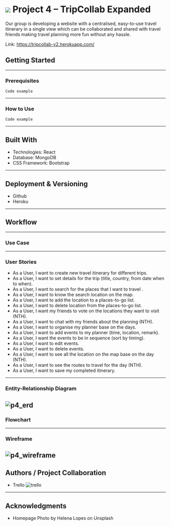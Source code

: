 # ![](https://ga-dash.s3.amazonaws.com/production/assets/logo-9f88ae6c9c3871690e33280fcf557f33.png) Project 4 – TripCollab Expanded

Our group is developing a website with a centralised, easy-to-use travel itinerary in a single view which can be collaborated and shared with travel friends making travel planning more fun without any hassle.

Link: https://tripcollab-v2.herokuapp.com/

## Getting Started


---
### Prerequisites
```
Code example
```
---
### How to Use
```
Code example
```
---

## Built With
* Technologies: React
* Database: MongoDB
* CSS Framework: Bootstrap
---

## Deployment & Versioning
* Github
* Heroku
---
## Workflow
---
### Use Case
---
### User Stories
* As a User, I want to create new travel itinerary for different trips.
* As a User, I want to set details for the trip (title, country, from date when to when).
* As a User, I want to search for the places that I want to travel .
* As a User, I want to know the search location on the map.
* As a User, I want to add the location to a places-to-go list.
* As a User, I want to delete location from the places-to-go list.
* As a User, I want my friends to vote on the locations they want to visit (NTH).
* As a User, I want to chat with my friends about the planning (NTH).
*  As a User, I want to organise my planner base on the days.
*  As a User, I want to add events to my planner (time, location, remark).
*  As a User, I want the events to be in sequence (sort by timing).
*  As a User, I want to edit events.
*  As a User, I want to delete events.
*  As a User, I want to see all the location on the map base on the day (NTH).
*  As a User, I want to see the routes to travel for the day (NTH).
*  As a User, I want to save my completed itinerary.
---
### Entity-Relationship Diagram
![p4_erd](https://user-images.githubusercontent.com/31798170/36463601-edf6b1f4-1705-11e8-9ed2-2d2a437fd0e3.png)
---
### Flowchart
---
### Wireframe
![p4_wireframe](https://user-images.githubusercontent.com/31798170/36464144-1f4d6524-1709-11e8-9853-fbde0cd91bdb.png)
---
## Authors / Project Collaboration
* Trello
![trello](https://user-images.githubusercontent.com/31798170/36463936-eb759a6a-1707-11e8-8f62-d1cfd532f6cb.png)
---
## Acknowledgments
* Homepage Photo by Helena Lopes on Unsplash

